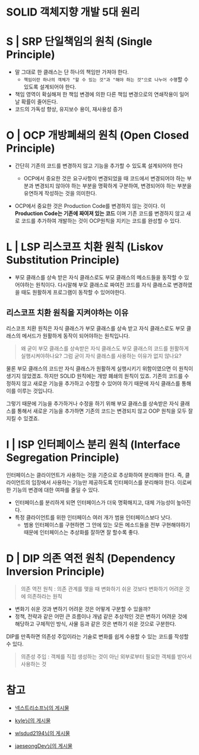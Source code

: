 # SOLID 객체지향 개발 5대 원리

# S | SRP 단일책임의 원칙 (Single Principle)

- 말 그대로 한 클래스는 단 하나의 책임만 가져야 한다.
  - `책임이란 하나의 객체가 "할 수 있는 것"과 "해야 하는 것"으로 나누어 수행`할 수 있도록 설계되어야 한다.
- 책임 영역이 확실해져 한 책임 변경에 의한 다른 책임 변경으로의 연쇄작용이 일어날 확률이 줄어든다.
- 코드의 가독성 향상, 유지보수 용이, 재사용성 증가

# O | OCP 개방폐쇄의 원칙 (Open Closed Principle)

- 간단히 기존의 코드를 변경하지 않고 기능을 추가할 수 있도록 설계되어야 한다
  - OCP에서 중요한 것은 요구사항이 변경되었을 때 코드에서 변경되어야 하는 부분과 변경되지 않아야 하는 부분을 명확하게 구분하여, 변경되어야 하는 부분을 유연하게 작성하는 것을 의미한다.

- OCP에서 중요한 것은 Production Code를 변경하지 않는 것이다. 이 __Production Code는 기존에 짜여져 있는 코드__ 이며 기존 코드를 변경하지 않고 새로 코드를 추가하여 개발하는 것이 OCP원칙을 지키는 코드를 완성할 수 있다.

# L | LSP 리스코프 치환 원칙 (Liskov Substitution Principle)

- 부모 클래스를 상속 받은 자식 클래스로도 부모 클래스의 메소드들을 동작할 수 있어야하는 원칙이다. 다시말해 부모 클래스로 짜여진 코드를 자식 클래스로 변경하였을 때도 원활하게 프로그램이 동작할 수 있어야한다.

## 리스코프 치환 원칙을 지켜야하는 이유

리스코프 치환 원칙은 자식 클래스가 부모 클래스를 상속 받고 자식 클래스로도 부모 클래스의 메서드가 원활하게 동작이 되어야하는 원칙입니다.

> 왜 굳이 부모 클래스를 상속받은 자식 클래스도 부모 클래스의 코드를 원활하게 실행시켜야하나요? 그럼 굳이 자식 클래스를 사용하는 이유가 없지 않나요?

물론 부모 클래스의 코드만 자식 클래스가 원활하게 실행시키기 위함이였으면 이 원칙이 생기지 않았겠죠. 
하지만 SOLID 원칙에는 개방 폐쇄의 원칙이 있죠.
기존의 코드를 수정하지 않고 새로운 기능을 추가하고 수정할 수 있어야 하기 때문에
자식 클래스를 통해 이를 이루는 것입니다.

그렇기 때문에 기능을 추가하거나 수정을 하기 위해 부모 클래스를 상속받은 자식 클래스를 통해서 새로운 기능을 추가하면 기존의 코드는 변경되지 않고 OOP 원칙을 모두 잘 지킬 수 있겠죠.

# I | ISP 인터페이스 분리 원칙 (Interface Segregation Principle)

인터페이스는 클라이언트가 사용하는 것을 기준으로 추상화하여 분리해야 한다.
즉, 클라이언트의 입장에서 사용하는 기능만 제공하도록 인터페이스를 분리해야 한다.
이로써 한 기능의 변경에 대한 여파를 줄일 수 있다.
- 인터페이스를 분리하게 되면 인터페이스가 더욱 명확해지고, 대체 가능성이 높아진다.
- 특정 클라이언트를 위한 인터페이스 여러 개가 범용 인터페이스보다 낫다.
  - 범용 인터페이스를 구현하면 그 안에 있는 모든 메소드들을 전부 구현해야하기 때문에 인터페이스는 추상화를 잘하면 잘 할수록 좋다.

# D | DIP 의존 역전 원칙 (Dependency Inversion Principle)
> 의존 역전 원칙 : 의존 관계를 맺을 때 변화하기 쉬운 것보다 변화하기 어려운 것에 의존하라는 원칙

- 변화기 쉬운 것과 변하기 어려운 것은 어떻게 구분할 수 있을까?
- 정책, 전략과 같은 어떤 큰 흐름이나 개념 같은 추상적인 것은 변하기 어려운 것에 해당하고 구체적인 방식, 사물 등과 같은 것은 변하기 쉬운 것으로 구분한다.

DIP를 만족하면 의존성 주입이라는 기술로 변화를 쉽게 수용할 수 있는 코드를 작성할 수 있다. 

> 의존성 주입 : 객체를 직접 생성하는 것이 아닌 외부로부터 필요한 객체를 받아서 사용하는 것


# 참고

* [넥스트리소프님의 게시물](https://www.nextree.co.kr/p6960/)

* [kyle님의 게시물](https://velog.io/@kyle/%EA%B0%9D%EC%B2%B4%EC%A7%80%ED%96%A5-SOLID-%EC%9B%90%EC%B9%99-%EC%9D%B4%EB%9E%80)

* [wlsdud2194님의 게시물](https://velog.io/@wlsdud2194/what-is-di)

* [jaeseongDev님의 게시물](https://jaeseongdev.github.io/development/2021/04/25/ISP(%EC%9D%B8%ED%84%B0%ED%8E%98%EC%9D%B4%EC%8A%A4-%EB%B6%84%EB%A6%AC-%EC%9B%90%EC%B9%99)/)